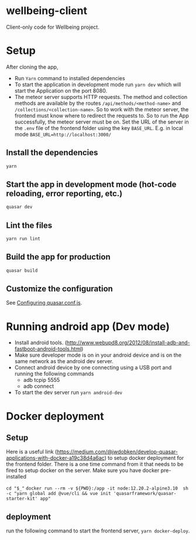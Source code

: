 # wellbeing-client
Client-only code for Wellbeing project.

# Setup
After cloning the app,
- Run `Yarn` command to installed dependencies
- To start the application in development mode run `yarn dev` which will start the Application on the port 8080.
- The meteor server supports HTTP requests. The method and collection methods are available by the routes `/api/methods/<method-name>` and `/collections/<collection-name>`. So to work with the meteor server, the frontend must know where to redirect the requests to. So to run the App successfully, the meteor server must be on. Set the URL of the server in the  `.env` file of the frontend folder using the key `BASE_URL`. E.g. in local mode `BASE_URL=http://localhost:3000/`

## Install the dependencies
```bash
yarn
```

## Start the app in development mode (hot-code reloading, error reporting, etc.)
```bash
quasar dev
```

## Lint the files
```bash
yarn run lint
```

## Build the app for production
```bash
quasar build
```

## Customize the configuration
See [Configuring quasar.conf.js](https://quasar.dev/quasar-cli/quasar-conf-js).



# Running android app (Dev mode)
- Install android tools. (http://www.webupd8.org/2012/08/install-adb-and-fastboot-android-tools.html)
- Make sure developer mode is on in your android device and is on the same network as the android dev server.
- Connect android device by one connecting using a USB port and running the following commands
    - adb tcpip 5555
    - adb connect <device-ip>
- To start the dev server run `yarn android-dev`

# Docker deployment

## Setup

Here is a useful link (https://medium.com/@jwdobken/develop-quasar-applications-with-docker-a19c38d4a6ac) to setup docker deployment for the frontend folder. There is a one time command from it that needs to be fired to setup docker on the server. Make sure you have docker pre-installed

`cd "$_"`
`docker run --rm -v ${PWD}:/app -it node:12.20.2-alpine3.10  sh -c "yarn global add @vue/cli && vue init 'quasarframework/quasar-starter-kit' app"`

## deployment
run the following command to start the frontend server, `yarn docker-deploy`.
